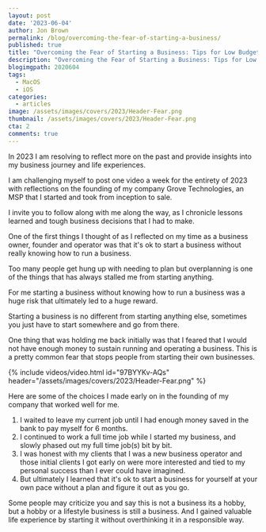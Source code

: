 ```yaml
---
layout: post
date: '2023-06-04'
author: Jon Brown
permalink: /blog/overcoming-the-fear-of-starting-a-business/
published: true
title: "Overcoming the Fear of Starting a Business: Tips for Low Budget Entrepreneurs"
description: "Overcoming the Fear of Starting a Business: Tips for Low Budget Entrepreneurs"
blogimgpath: 2020604
tags:
  - MacOS
  - iOS
categories:
  - articles
image: /assets/images/covers/2023/Header-Fear.png
thumbnail: /assets/images/covers/2023/Header-Fear.png
cta: 2
comments: true
---
```

In 2023 I am resolving to reflect more on the past and provide insights into my business journey and life experiences. 

I am challenging myself to post one video a week for the entirety of 2023 with reflections on the founding of my company Grove Technologies, an MSP that I started and took from inception to sale. 

I invite you to follow along with me along the way, as I chronicle lessons learned and tough business decisions that I had to make. 

One of the first things I thought of as I reflected on my time as a business owner, founder and operator was that it's ok to start a business without really knowing how to run a business. 

Too many people get hung up with needing to plan but overplanning is one of the things that has always stalled me from starting anything. 

For me starting a business without knowing how to run a business was a huge risk that ultimately led to a huge reward. 

Starting a business is no different from starting anything else, sometimes you just have to start somewhere and go from there. 

One thing that was holding me back initially was that I feared that I would not have enough money to sustain running and operating a business. This is a pretty common fear that stops people from starting their own businesses. 

{% include videos/video.html id="97BYYKv-AQs" header="/assets/images/covers/2023/Header-Fear.png" %}

Here are some of the choices I made early on in the founding of my company that worked well for me. 
1. I waited to leave my current job until I had enough money saved in the bank to pay myself for 6 months. 
2. I continued to work a full time job while I started my business, and slowly phased out my full time job(s) bit by bit. 
3. I was honest with my clients that I was a new business operator and those initial clients I got early on were more interested and tied to my personal success than I ever could have imagined. 
4. But ultimately I learned that it's ok to start a business for yourself at your own pace without a plan and figure it out as you go. 

Some people may criticize you and say this is not a business its a hobby, but a hobby or a lifestyle business is still a business. And I gained valuable life experience by starting it without overthinking it in a responsible way. 